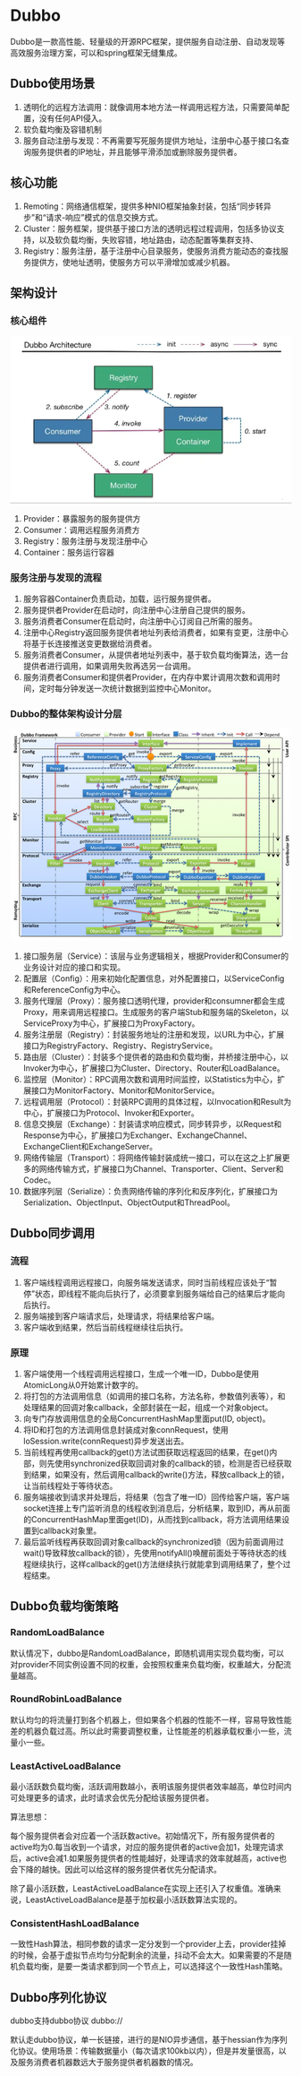 # Dubbo

Dubbo是一款高性能、轻量级的开源RPC框架，提供服务自动注册、自动发现等高效服务治理方案，可以和spring框架无缝集成。

## Dubbo使用场景

1. 透明化的远程方法调用：就像调用本地方法一样调用远程方法，只需要简单配置，没有任何API侵入。
2. 软负载均衡及容错机制
3. 服务自动注册与发现：不再需要写死服务提供方地址，注册中心基于接口名查询服务提供者的IP地址，并且能够平滑添加或删除服务提供者。

## 核心功能

1. Remoting：网络通信框架，提供多种NIO框架抽象封装，包括“同步转异步”和“请求-响应”模式的信息交换方式。
2. Cluster：服务框架，提供基于接口方法的透明远程过程调用，包括多协议支持，以及软负载均衡，失败容错，地址路由，动态配置等集群支持、
3. Registry：服务注册，基于注册中心目录服务，使服务消费方能动态的查找服务提供方，使地址透明，使服务方可以平滑增加或减少机器。

## 架构设计

### 核心组件

![Dubbo核心组件](images/Dubbo核心组件.png)

1. Provider：暴露服务的服务提供方
2. Consumer：调用远程服务消费方
3. Registry：服务注册与发现注册中心
4. Container：服务运行容器

### 服务注册与发现的流程

1. 服务容器Container负责启动，加载，运行服务提供者。
2. 服务提供者Provider在启动时，向注册中心注册自己提供的服务。
3. 服务消费者Consumer在启动时，向注册中心订阅自己所需的服务。
4. 注册中心Registry返回服务提供者地址列表给消费者，如果有变更，注册中心将基于长连接推送变更数据给消费者。
5. 服务消费者Consumer，从提供者地址列表中，基于软负载均衡算法，选一台提供者进行调用，如果调用失败再选另一台调用。
6. 服务消费者Consumer和提供者Provider，在内存中累计调用次数和调用时间，定时每分钟发送一次统计数据到监控中心Monitor。

### Dubbo的整体架构设计分层

![Dubbo分层](images/Dubbo.png)

1. 接口服务层（Service）：该层与业务逻辑相关，根据Provider和Consumer的业务设计对应的接口和实现。
2. 配置层（Config）：用来初始化配置信息，对外配置接口，以ServiceConfig和ReferenceConfig为中心。
3. 服务代理层（Proxy）：服务接口透明代理，provider和consumner都会生成Proxy，用来调用远程接口。生成服务的客户端Stub和服务端的Skeleton，以ServiceProxy为中心，扩展接口为ProxyFactory。
4. 服务注册层（Registry）：封装服务地址的注册和发现，以URL为中心，扩展接口为RegistryFactory、Registry、RegistryService。
5. 路由层（Cluster）：封装多个提供者的路由和负载均衡，并桥接注册中心，以Invoker为中心，扩展接口为Cluster、Directory、Router和LoadBalance。
6. 监控层（Monitor）：RPC调用次数和调用时间监控，以Statistics为中心，扩展接口为MonitorFactory、Monitor和MonitorService。
7. 远程调用层（Protocol）：封装RPC调用的具体过程，以Invocation和Result为中心，扩展接口为Protocol、Invoker和Exporter。
8. 信息交换层（Exchange）：封装请求响应模式，同步转异步，以Request和Response为中心，扩展接口为Exchanger、ExchangeChannel、ExchangeClient和ExchangeServer。
9. 网络传输层（Transport）：将网络传输封装成统一接口，可以在这之上扩展更多的网络传输方式，扩展接口为Channel、Transporter、Client、Server和Codec。
10. 数据序列层（Serialize）：负责网络传输的序列化和反序列化，扩展接口为Serialization、ObjectInput、ObjectOutput和ThreadPool。

## Dubbo同步调用

### 流程

1. 客户端线程调用远程接口，向服务端发送请求，同时当前线程应该处于“暂停”状态，即线程不能向后执行了，必须要拿到服务端给自己的结果后才能向后执行。
2. 服务端接到客户端请求后，处理请求，将结果给客户端。
3. 客户端收到结果，然后当前线程继续往后执行。

### 原理

1. 客户端使用一个线程调用远程接口，生成一个唯一ID，Dubbo是使用AtomicLong从0开始累计数字的。
2. 将打包的方法调用信息（如调用的接口名称，方法名称，参数值列表等），和处理结果的回调对象callback，全部封装在一起，组成一个对象object。
3. 向专门存放调用信息的全局ConcurrentHashMap里面put(ID, object)。
4. 将ID和打包的方法调用信息封装成对象connRequest，使用loSession.write(connRequest)异步发送出去。
5. 当前线程再使用callback的get()方法试图获取远程返回的结果，在get()内部，则先使用synchronized获取回调对象的callback的锁，检测是否已经获取到结果，如果没有，然后调用callback的write()方法，释放callback上的锁，让当前线程处于等待状态。
6. 服务端接收到请求并处理后，将结果（包含了唯一ID）回传给客户端，客户端socket连接上专门监听消息的线程收到消息后，分析结果，取到ID，再从前面的ConcurrentHashMap里面get(ID)，从而找到callback，将方法调用结果设置到callback对象里。
7. 最后监听线程再获取回调对象callback的synchronized锁（因为前面调用过wait()导致释放callback的锁），先使用notifyAll()唤醒前面处于等待状态的线程继续执行，这样callback的get()方法继续执行就能拿到调用结果了，整个过程结束。

## Dubbo负载均衡策略

### RandomLoadBalance

默认情况下，dubbo是RandomLoadBalance，即随机调用实现负载均衡，可以对provider不同实例设置不同的权重，会按照权重来负载均衡，权重越大，分配流量越高。

### RoundRobinLoadBalance

默认均匀的将流量打到各个机器上，但如果各个机器的性能不一样，容易导致性能差的机器负载过高。所以此时需要调整权重，让性能差的机器承载权重小一些，流量小一些。

### LeastActiveLoadBalance

最小活跃数负载均衡，活跃调用数越小，表明该服务提供者效率越高，单位时间内可处理更多的请求，此时请求会优先分配给该服务提供者。

算法思想：

每个服务提供者会对应着一个活跃数active。初始情况下，所有服务提供者的active均为0.每当收到一个请求，对应的服务提供者的active会加1，处理完请求后，active会减1.如果服务提供者的性能越好，处理请求的效率就越高，active也会下降的越快。因此可以给这样的服务提供者优先分配请求。

除了最小活跃数，LeastActiveLoadBalance在实现上还引入了权重值。准确来说，LeastActiveLoadBalance是基于加权最小活跃数算法实现的。

### ConsistentHashLoadBalance

一致性Hash算法，相同参数的请求一定分发到一个provider上去，provider挂掉的时候，会基于虚拟节点均匀分配剩余的流量，抖动不会太大。如果需要的不是随机负载均衡，是要一类请求都到同一个节点上，可以选择这个一致性Hash策略。

## Dubbo序列化协议

dubbo支持dubbo协议 dubbo://

默认走dubbo协议，单一长链接，进行的是NIO异步通信，基于hessian作为序列化协议。使用场景：传输数据量小（每次请求100kb以内），但是并发量很高，以及服务消费者机器数远大于服务提供者机器数的情况。
